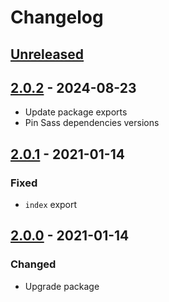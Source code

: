 # Changelog

## [Unreleased][]

## [2.0.2][] - 2024-08-23

-   Update package exports
-   Pin Sass dependencies versions

## [2.0.1][] - 2021-01-14

### Fixed

-   `index` export

## [2.0.0][] - 2021-01-14

### Changed

-   Upgrade package

[2.0.0]: https://github.com/niksy/sass-scoped-media-query/tree/v2.0.0
[unreleased]:
	https://github.com/niksy/sass-scoped-media-query/compare/v2.0.1...HEAD
[2.0.1]: https://github.com/niksy/sass-scoped-media-query/tree/v2.0.1
[Unreleased]:
	https://github.com/niksy/sass-scoped-media-query/compare/v2.0.2...HEAD
[2.0.2]: https://github.com/niksy/sass-scoped-media-query/tree/v2.0.2
